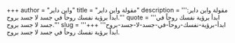 +++
author = "واين داير"
title = "مقولة واين داير"
description = '''مقولة واين داير: ابدأ برؤية نفسك روحاً في جسد لا جسد بروح.'''
quote = '''ابدأ برؤية نفسك روحاً في جسد لا جسد بروح.'''
slug = '''ابدأ-برؤية-نفسك-روحاً-في-جسد-لا-جسد-بروح'''
+++
ابدأ برؤية نفسك روحاً في جسد لا جسد بروح.
